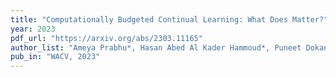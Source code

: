 ```yaml
---
title: "Computationally Budgeted Continual Learning: What Does Matter?"
year: 2023
pdf_url: "https://arxiv.org/abs/2303.11165"
author_list: "Ameya Prabhu*, Hasan Abed Al Kader Hammoud*, Puneet Dokania, Philip H.S. Torr, Ser-Nam Lim, Bernard Ghanem, Adel Bibi"
pub_in: "WACV, 2023"
---
```

